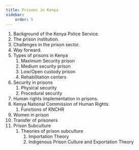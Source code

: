 ```yaml
---
title: Prisons in Kenya
sidebar:
    order: 5
---
```


1. Background of the Kenya Police Service.
2. The prison institution.
3. Challenges in the prison sector.
4. Way forward.
5. Types of prisons in Kenya
    1. Maximum Security prison
    2. Medium security prison
    3. Low/Open custody prison
    4. Rehabilitation centers
6. Security in prisons
    1. Physical security
    2. Procedural security
7. Human rights implementation in prisons.
8. Kenya National Commission of Human Rights.
    1. Functions of KNCHR
9. Women in prison
10. Transfer of prisoners
11. Prison Subculture
    1. Theories of prison subculture
        1. Importation Theory
        2. Indigenous Prison Culture and Exportation Theory


